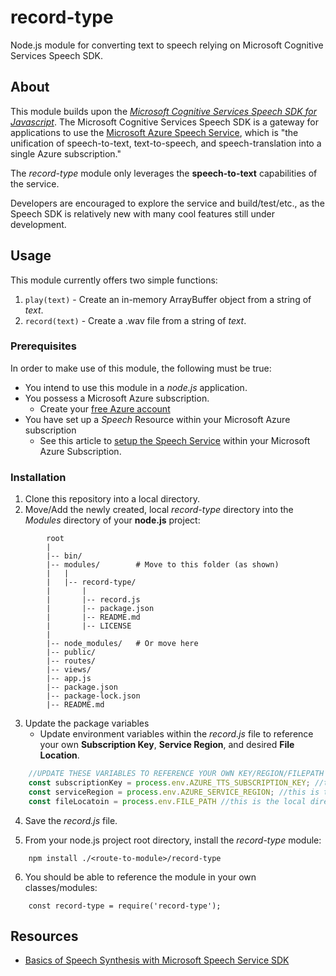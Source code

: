 # record-type
Node.js module for converting text to speech relying on Microsoft Cognitive Services Speech SDK.

## About
This module builds upon the [*Microsoft Cognitive Services Speech SDK for Javascript*](https://www.npmjs.com/package/microsoft-cognitiveservices-speech-sdk). The Microsoft Cognitive Services Speech SDK is a gateway for applications to use the [Microsoft Azure Speech Service](https://docs.microsoft.com/en-us/azure/cognitive-services/speech-service/overview), which is "the unification of speech-to-text, text-to-speech, and speech-translation into a single Azure subscription."

The *record-type* module only leverages the **speech-to-text** capabilities of the service.

Developers are encouraged to explore the service and build/test/etc., as the Speech SDK is relatively new with many cool features still under development.

## Usage
This module currently offers two simple functions:
1. `play(text)` - Create an in-memory ArrayBuffer object from a string of *text*.
2. `record(text)` - Create a .wav file from a string of *text*.

### Prerequisites
In order to make use of this module, the following must be true:
- You intend to use this module in a *node.js* application.
- You possess a Microsoft Azure subscription.
    - Create your [free Azure account](https://azure.microsoft.com/en-us/free/)
- You have set up a *Speech* Resource within your Microsoft Azure subscription 
    - See this article to [setup the Speech Service](https://docs.microsoft.com/en-us/azure/cognitive-services/speech-service/get-started) within your Microsoft Azure Subscription.

### Installation
1. Clone this repository into a local directory.
2. Move/Add the newly created, local *record-type* directory into the *Modules* directory of your **node.js** project:

```
        root
        |
        |-- bin/
        |-- modules/        # Move to this folder (as shown)
        |   |
        |   |-- record-type/
        |       |
        |       |-- record.js
        |       |-- package.json
        |       |-- README.md
        |       |-- LICENSE
        |
        |-- node_modules/   # Or move here
        |-- public/
        |-- routes/
        |-- views/
        |-- app.js
        |-- package.json
        |-- package-lock.json
        |-- README.md
```

3. Update the package variables
    - Update environment variables within the *record.js* file to reference your own **Subscription Key**, **Service Region**, and desired **File Location**.
    
```javascript
    //UPDATE THESE VARIABLES TO REFERENCE YOUR OWN KEY/REGION/FILEPATH
    const subscriptionKey = process.env.AZURE_TTS_SUBSCRIPTION_KEY; //this is the microsoft cloud text-to-speech subscription key
    const serviceRegion = process.env.AZURE_SERVICE_REGION; //this is the service region of your microsoft azure subscription
    const fileLocatoin = process.env.FILE_PATH //this is the local directory where you want to store your newly created audio files
```    

4. Save the *record.js* file.

5. From your node.js project root directory, install the *record-type* module:
```
    npm install ./<route-to-module>/record-type
```

6. You should be able to reference the module in your own classes/modules:
```
    const record-type = require('record-type');
```

## Resources

- [Basics of Speech Synthesis with Microsoft Speech Service SDK](https://docs.microsoft.com/en-us/azure/cognitive-services/speech-service/text-to-speech-basics?tabs=import&pivots=programming-language-javascript#synthesize-to-speaker-output)
